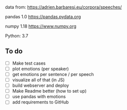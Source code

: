 
data from:
    https://adrien.barbaresi.eu/corpora/speeches/

pandas 1.0
https://pandas.pydata.org

numpy 1.18
https://www.numpy.org



Python: 3.7

## To do
- [ ] Make test cases
- [ ] plot emotions (per speaker)
- [ ] get emotions per sentence / per speech
- [ ] visualize all of that (in JS)
- [ ] build webserver and deploy
- [ ] Make Readme better (how to set up)
- [ ] use pandas with emotions
- [ ] add requirements to GitHub